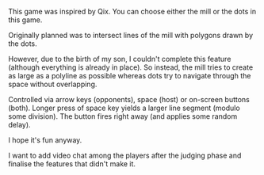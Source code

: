 This game was inspired by Qix.
You can choose either the mill or the dots in this game.

Originally planned was to intersect lines of the mill with polygons drawn by the dots.

However, due to the birth of my son, I couldn't complete this feature (although everything is already in place). So instead, the mill tries to create as large as a polyline as possible whereas dots try to navigate through the space without overlapping.

Controlled via arrow keys (opponents), space (host) or on-screen buttons (both). Longer press of space key yields a larger line segment (modulo some division). The button fires right away (and applies some random delay).

I hope it's fun anyway.

I want to add video chat among the players after the judging phase and finalise the features that didn't make it.